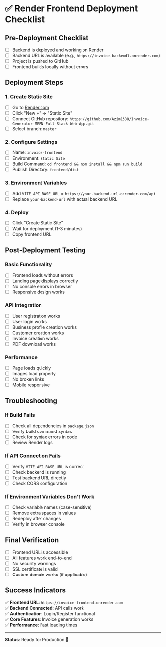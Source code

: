 # ✅ Render Frontend Deployment Checklist

## Pre-Deployment Checklist

- [ ] Backend is deployed and working on Render
- [ ] Backend URL is available (e.g., `https://invoice-backend1.onrender.com`)
- [ ] Project is pushed to GitHub
- [ ] Frontend builds locally without errors

## Deployment Steps

### 1. Create Static Site

- [ ] Go to [Render.com](https://render.com)
- [ ] Click "New +" → "Static Site"
- [ ] Connect GitHub repository: `https://github.com/Azim1588/Invoice-Generator-MERN-Full-Stack-Web-App.git`
- [ ] Select branch: `master`

### 2. Configure Settings

- [ ] Name: `invoice-frontend`
- [ ] Environment: `Static Site`
- [ ] Build Command: `cd frontend && npm install && npm run build`
- [ ] Publish Directory: `frontend/dist`

### 3. Environment Variables

- [ ] Add `VITE_API_BASE_URL` = `https://your-backend-url.onrender.com/api`
- [ ] Replace `your-backend-url` with actual backend URL

### 4. Deploy

- [ ] Click "Create Static Site"
- [ ] Wait for deployment (1-3 minutes)
- [ ] Copy frontend URL

## Post-Deployment Testing

### Basic Functionality

- [ ] Frontend loads without errors
- [ ] Landing page displays correctly
- [ ] No console errors in browser
- [ ] Responsive design works

### API Integration

- [ ] User registration works
- [ ] User login works
- [ ] Business profile creation works
- [ ] Customer creation works
- [ ] Invoice creation works
- [ ] PDF download works

### Performance

- [ ] Page loads quickly
- [ ] Images load properly
- [ ] No broken links
- [ ] Mobile responsive

## Troubleshooting

### If Build Fails

- [ ] Check all dependencies in `package.json`
- [ ] Verify build command syntax
- [ ] Check for syntax errors in code
- [ ] Review Render logs

### If API Connection Fails

- [ ] Verify `VITE_API_BASE_URL` is correct
- [ ] Check backend is running
- [ ] Test backend URL directly
- [ ] Check CORS configuration

### If Environment Variables Don't Work

- [ ] Check variable names (case-sensitive)
- [ ] Remove extra spaces in values
- [ ] Redeploy after changes
- [ ] Verify in browser console

## Final Verification

- [ ] Frontend URL is accessible
- [ ] All features work end-to-end
- [ ] No security warnings
- [ ] SSL certificate is valid
- [ ] Custom domain works (if applicable)

## Success Indicators

✅ **Frontend URL**: `https://invoice-frontend.onrender.com`  
✅ **Backend Connected**: API calls work  
✅ **Authentication**: Login/Register functional  
✅ **Core Features**: Invoice generation works  
✅ **Performance**: Fast loading times

---

**Status**: Ready for Production 🚀
